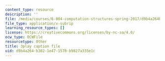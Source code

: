 ```yaml
---
content_type: resource
description: ''
file: /media/courses/6-004-computation-structures-spring-2017/d9b4a264b3021e471570b9827a335e1c_q38KAGAKORk.srt
file_type: application/x-subrip
learning_resource_types: []
license: https://creativecommons.org/licenses/by-nc-sa/4.0/
ocw_type: OCWFile
resourcetype: Other
title: 3play caption file
uid: d9b4a264-b302-1e47-1570-b9827a335e1c
---
```

